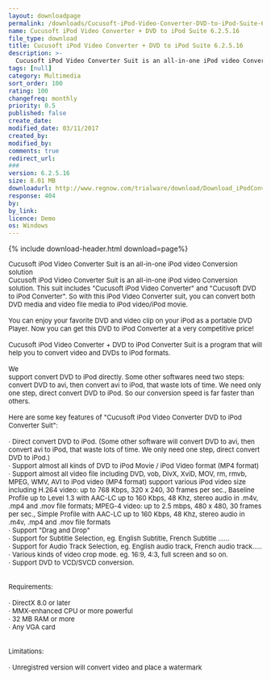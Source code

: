 ```yaml
---
layout: downloadpage
permalink: /downloads/Cucusoft-iPod-Video-Converter-DVD-to-iPod-Suite-6,2,5,16/
name: Cucusoft iPod Video Converter + DVD to iPod Suite 6.2.5.16
file_type: download
title: Cucusoft iPod Video Converter + DVD to iPod Suite 6.2.5.16
description: >-
  Cucusoft iPod Video Converter Suit is an all-in-one iPod video Conversion solution. This suit includes "Cucusoft iPod Video Converter" and "Cucusoft DVD to iPod Converter". So with this iPod Video Converter suit, you can convert both DVD media and vide...
tags: [null]
category: Multimedia
sort_order: 100
rating: 100
changefreq: monthly
priority: 0.5
published: false
create_date: 
modified_date: 03/11/2017
created_by: 
modified_by: 
comments: true
redirect_url: 
### 
version: 6.2.5.16
size: 8.01 MB
downloadurl: http://www.regnow.com/trialware/download/Download_iPodConvSuitReg.exe?item=8889 7&affiliate=22260
response: 404
by: 
by_link: 
licence: Demo
os: Windows
---
```


{% include download-header.html download=page%}

<p style="fix-download-text !important">
<p><font size="2">Cucusoft iPod Video Converter Suit is an all-in-one iPod video Conversion solution <br />
Cucusoft iPod Video Converter Suit is an all-in-one iPod video Conversion solution. This suit includes "Cucusoft iPod Video Converter" and "Cucusoft DVD to iPod Converter". So with this iPod Video Converter suit, you can convert both DVD media and video file media to iPod video/iPod movie. <br />
<br />
You can enjoy your favorite DVD and video clip on your iPod as a portable DVD Player. Now you can get this DVD to iPod Converter at a very competitive price! <br />
<br />
Cucusoft iPod Video Converter + DVD to iPod Converter Suit is a program that will help you to convert video and DVDs to iPod formats. <br />
<br />
We <br />
support convert DVD to iPod directly. Some other softwares need two steps: convert DVD to avi, then convert avi to iPod, that waste lots of time. We need only one step, direct convert DVD to iPod. So our conversion speed is far faster than others. <br />
<br />
Here are some key features of "Cucusoft iPod Video Converter DVD to iPod Converter Suit": <br />
<br />
· Direct convert DVD to iPod. (Some other software will convert DVD to avi, then convert avi to iPod, that waste lots of time. We only need one step, direct convert DVD to iPod.) <br />
· Support almost all kinds of DVD to iPod Movie / iPod Video format (MP4 format) <br />
· Support almost all video file including DVD, vob, DivX, XviD, MOV, rm, rmvb, MPEG, WMV, AVI to iPod video (MP4 format) support various iPod video size including H.264 video: up to 768 Kbps, 320 x 240, 30 frames per sec., Baseline Profile up to Level 1.3 with AAC-LC up to 160 Kbps, 48 Khz, stereo audio in .m4v, .mp4 and .mov file formats; MPEG-4 video: up to 2.5 mbps, 480 x 480, 30 frames per sec., Simple Profile with AAC-LC up to 160 Kbps, 48 Khz, stereo audio in .m4v, .mp4 and .mov file formats <br />
· Support "Drag and Drop" <br />
· Support for Subtitle Selection, eg. English Subtitle, French Subtitle ...... <br />
· Support for Audio Track Selection, eg. English audio track, French audio track..... <br />
· Various kinds of video crop mode. eg. 16:9, 4:3, full screen and so on. <br />
· Support DVD to VCD/SVCD conversion. <br />
<br />
<br />
Requirements: <br />
<br />
· DirectX 8.0 or later <br />
· MMX-enhanced CPU or more powerful <br />
· 32 MB RAM or more <br />
· Any VGA card <br />
<br />
<br />
Limitations: <br />
<br />
· Unregistred version will convert video and place a watermark <br />
<br />
</font></p></p>
